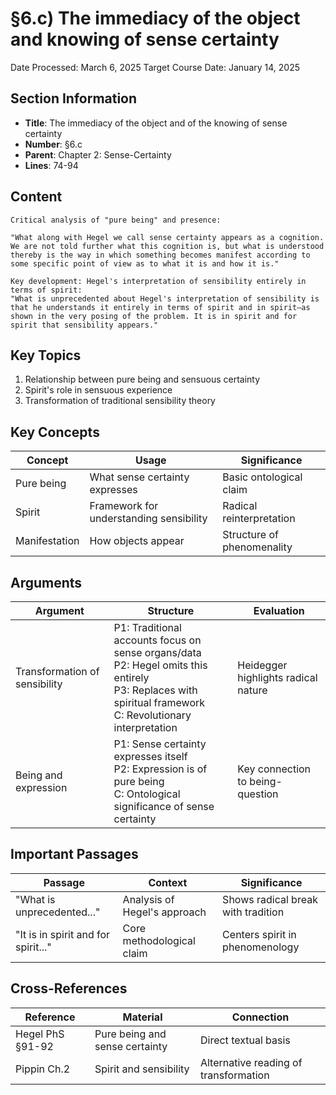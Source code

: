 # §6.c) The immediacy of the object and knowing of sense certainty
Date Processed: March 6, 2025
Target Course Date: January 14, 2025

## Section Information
- **Title**: The immediacy of the object and of the knowing of sense certainty
- **Number**: §6.c
- **Parent**: Chapter 2: Sense-Certainty
- **Lines**: 74-94

## Content
```
Critical analysis of "pure being" and presence:

"What along with Hegel we call sense certainty appears as a cognition. We are not told further what this cognition is, but what is understood thereby is the way in which something becomes manifest according to some specific point of view as to what it is and how it is."

Key development: Hegel's interpretation of sensibility entirely in terms of spirit:
"What is unprecedented about Hegel's interpretation of sensibility is that he understands it entirely in terms of spirit and in spirit—as shown in the very posing of the problem. It is in spirit and for spirit that sensibility appears."
```

## Key Topics
1. Relationship between pure being and sensuous certainty
2. Spirit's role in sensuous experience
3. Transformation of traditional sensibility theory

## Key Concepts
| Concept | Usage | Significance |
|---------|-------|-------------|
| Pure being | What sense certainty expresses | Basic ontological claim |
| Spirit | Framework for understanding sensibility | Radical reinterpretation |
| Manifestation | How objects appear | Structure of phenomenality |

## Arguments
| Argument | Structure | Evaluation |
|----------|-----------|------------|
| Transformation of sensibility | P1: Traditional accounts focus on sense organs/data<br>P2: Hegel omits this entirely<br>P3: Replaces with spiritual framework<br>C: Revolutionary interpretation | Heidegger highlights radical nature |
| Being and expression | P1: Sense certainty expresses itself<br>P2: Expression is of pure being<br>C: Ontological significance of sense certainty | Key connection to being-question |

## Important Passages
| Passage | Context | Significance |
|---------|---------|-------------|
| "What is unprecedented..." | Analysis of Hegel's approach | Shows radical break with tradition |
| "It is in spirit and for spirit..." | Core methodological claim | Centers spirit in phenomenology |

## Cross-References
| Reference | Material | Connection |
|-----------|----------|------------|
| Hegel PhS §91-92 | Pure being and sense certainty | Direct textual basis |
| Pippin Ch.2 | Spirit and sensibility | Alternative reading of transformation